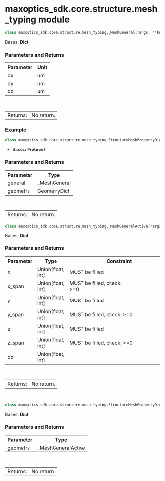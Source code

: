 # maxoptics_sdk.core.structure.mesh_typing module

```py
class maxoptics_sdk.core.structure.mesh_typing._MeshGeneral(*args, **kwargs)
```

Bases: **Dict**

### Parameters and Returns

<table class="custom-table">
    <tr>
        <th>Parameter</th>
        <th>Unit</th>
    </tr>
    <tr>
        <td class="third-column">dx</td>
        <td class="fourth-column">um</td>
    </tr>
    <tr>
        <td>dy</td>
        <td>um</td>
    </tr>
    <tr>
        <td>dz</td>
        <td>um</td>
    </tr>
</table>


<br/> 
<table class="custom-table">
  <tr>
    <td class="third-column">Returns:</td>
    <td class="fourth-column">No return.</td>
  </tr>
</table>

### Example

```py
class maxoptics_sdk.core.structure.mesh_typing.StructureMeshPropertyDict(*args, **kwargs)
```

- Bases: **Protocol**

### Parameters and Returns

<table class="custom-table">
    <tr>
        <th>Parameter</th>
        <th>Type</th>
    </tr>
    <tr>
        <td class="third-column">general</td>
        <td class="fourth-column">_MeshGeneral</td>
    </tr>
    <tr>
        <td>geometry</td>
        <td>GeometryDict</td>
    </tr>
</table>
<br/> 
<table class="custom-table">
  <tr>
    <td class="third-column">Returns:</td>
    <td class="fourth-column">No return.</td>
  </tr>
</table>

```py
class maxoptics_sdk.core.structure.mesh_typing._MeshGeneralActive(*args, **kwargs)
```

Bases: **Dict**

### Parameters and Returns
<table class="custom-table">
    <tr>
        <th>Parameter</th>
        <th>Type</th>
        <th>Constraint</th>
    </tr>
    <tr>
        <td>x</td>
        <td>Union[float, int]</td>
        <td>MUST be filled</td>
    </tr>
    <tr>
        <td>x_span</td>
        <td>Union[float, int]</td>
        <td>MUST be filled, check: >=0&nbsp;&nbsp;&nbsp;&nbsp;&nbsp;&nbsp;&nbsp;&nbsp;&nbsp;&nbsp;&nbsp;&nbsp;&nbsp;&nbsp;&nbsp;&nbsp;&nbsp;&nbsp;&nbsp;&nbsp;&nbsp;&nbsp;&nbsp;&nbsp;&nbsp;&nbsp;&nbsp;&nbsp;&nbsp;&nbsp;&nbsp;&nbsp;&nbsp;&nbsp;&nbsp;&nbsp;&nbsp;&nbsp;&nbsp;&nbsp;&nbsp;&nbsp;&nbsp;&nbsp;&nbsp;&nbsp;&nbsp;&nbsp;&nbsp;&nbsp;&nbsp;&nbsp;&nbsp;&nbsp;&nbsp;&nbsp;&nbsp;&nbsp;&nbsp;&nbsp;&nbsp;&nbsp;&nbsp;&nbsp;&nbsp;&nbsp;&nbsp;&nbsp;</td>
    </tr>
    <tr>
        <td>y</td>
        <td>Union[float, int]</td>
        <td>MUST be filled</td>
    </tr>
    <tr>
        <td>y_span</td>
        <td>Union[float, int]</td>
        <td>MUST be filled, check: >=0</td>
    </tr>
    <tr>
        <td>z</td>
        <td>Union[float, int]</td>
        <td>MUST be filled</td>
    </tr>
    <tr>
        <td>z_span</td>
        <td>Union[float, int]</td>
        <td>MUST be filled, check: >=0</td>
    </tr>
    <tr>
        <td>dz</td>
        <td>Union[float, int]</td>
        <td></td>
    </tr>
</table>
<br/> 
<table class="custom-table">
  <tr>
    <td class="third-column">Returns:</td>
    <td class="fourth-column">No return.</td>
  </tr>
</table>

<br/>

```py
class maxoptics_sdk.core.structure.mesh_typing.StructureMeshPropertyDictActive(*args, **kwargs)
```

Bases: **Dict**

### Parameters and Returns

<table class="custom-table">
    <tr>
        <th>Parameter</th>
        <th>Type</th>
    </tr>
    <tr>
        <td class="third-column">geometry</td>
        <td class="fourth-column">_MeshGeneralActive</td>
    </tr>
</table>
<br/> 
<table class="custom-table">
  <tr>
    <td class="third-column">Returns:</td>
    <td class="fourth-column">No return.</td>
  </tr>
</table>
